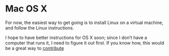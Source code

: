 # Mac OS X

For now, the easiest way to get going is to install Linux on a virtual
machine, and follow the Linux instructions.

I hope to have better instructions for OS X soon; since I don’t have a
computer that runs it, I need to figure it out first. If you know how,
this would be a great way to [contribute](https://github.com/intermezzOS/book)
